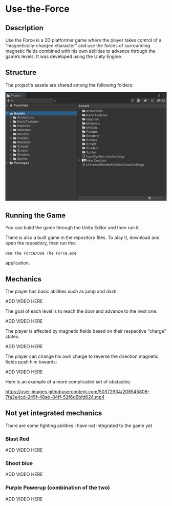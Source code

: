 # Use-the-Force

## Description

Use the Force is a 2D platformer game where the player takes control of a “magnetically-charged character” and use the forces of surrounding magnetic fields combined with his own abilities to advance through the game’s levels. It was developed using the Unity Engine.

## Structure

The project's assets are shared among the following folders:

<img title="Project" alt="Alt text" src="./README_stuff/Project.png">

## Running the Game

You can build the game through the Unity Editor and then run it.

There is also a built game in the repository files. To play it, download and open the repository, then run the:

`Use the Force/Use The Force.exe`

application.

## Mechanics

The player has basic abilities such as jump and dash:

ADD VIDEO HERE

The goal of each level is to reach the door and advance to the next one:

ADD VIDEO HERE

The player is affected by magnetic fields based on their respective "charge" states:

ADD VIDEO HERE

The player can change his own charge to reverse the direction magnetic fields push him towards:

ADD VIDEO HERE

Here is an example of a more complicated set of obstacles:

https://user-images.githubusercontent.com/50372934/208545806-7fa3e4cd-245f-48ab-84ff-52f6d6bfd624.mp4

## Not yet integrated mechanics

There are some fighting abilities I have not integrated to the game yet

### Blast Red

ADD VIDEO HERE

### Shoot blue

ADD VIDEO HERE

### Purple Powerup (combination of the two)

ADD VIDEO HERE
